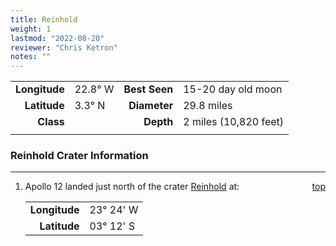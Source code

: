 ```yaml
---
title: Reinhold
weight: 1
lastmod: "2022-08-20"
reviewer: "Chris Ketron"
notes: ""
---
```


|               |               |               |                         |
| ------------: | :------------ | ------------: | :---------------------- |
| **Longitude** |  22.8&deg; W  | **Best Seen** | 15-20 day old moon      |
|  **Latitude** |   3.3&deg; N  |  **Diameter** | 29.8 miles              |
|     **Class** |               |     **Depth** | 2 miles (10,820 feet)   |
|               |               |               |                         |

### Reinhold Crater Information

---
<span style='float:right;'>[top](#)</span>

1. Apollo 12 landed just north of the crater [Reinhold](/object-notes/solar-system/earth/moon/craters/reinhold/#) at:

   |     |    |
   | ------------: | :-------------- | 
   | **Longitude** |  23&deg; 24' W  | 
   |  **Latitude** |  03&deg; 12' S  |
